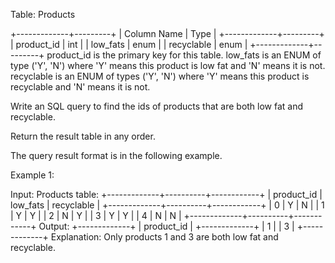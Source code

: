  Table: Products
 
 
 +-------------+---------+
 | Column Name | Type    |
 +-------------+---------+
 | product_id  | int     |
 | low_fats    | enum    |
 | recyclable  | enum    |
 +-------------+---------+
 product_id is the primary key for this table.
 low_fats is an ENUM of type ('Y', 'N') where 'Y' means this product is low
 fat and 'N' means it is not.
 recyclable is an ENUM of types ('Y', 'N') where 'Y' means this product is
 recyclable and 'N' means it is not.
 
 
 
 Write an SQL query to find the ids of products that are both low fat and
 recyclable.
 
 Return the result table in any order.
 
 The query result format is in the following example.
 
 
 Example 1:
 
 
 Input: 
 Products table:
 +-------------+----------+------------+
 | product_id  | low_fats | recyclable |
 +-------------+----------+------------+
 | 0           | Y        | N          |
 | 1           | Y        | Y          |
 | 2           | N        | Y          |
 | 3           | Y        | Y          |
 | 4           | N        | N          |
 +-------------+----------+------------+
 Output: 
 +-------------+
 | product_id  |
 +-------------+
 | 1           |
 | 3           |
 +-------------+
 Explanation: Only products 1 and 3 are both low fat and recyclable.
 
 


